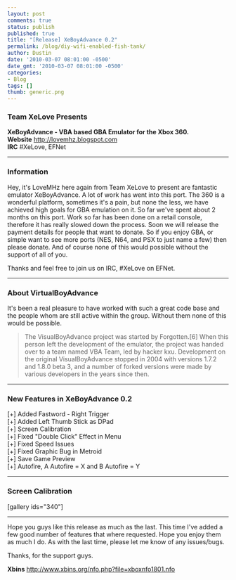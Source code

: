 ```yaml
---
layout: post
comments: true
status: publish
published: true
title: "[Release] XeBoyAdvance 0.2"
permalink: /blog/diy-wifi-enabled-fish-tank/
author: Dustin
date: '2010-03-07 08:01:00 -0500'
date_gmt: '2010-03-07 08:01:00 -0500'
categories:
- Blog
tags: []
thumb: generic.png
---
```

### Team XeLove Presents

**XeBoyAdvance - VBA based GBA Emulator for the Xbox 360.**  
**Website** http://lovemhz.blogspot.com  
**IRC** #XeLove, EFNet

* * *

### Information

Hey, it's LoveMHz here again from Team XeLove to present are fantastic emulator
XeBoyAdvance. A lot of work has went into this port. The 360 is a wonderful
platform, sometimes it's a pain, but none the less, we have achieved high goals
for GBA emulation on it. So far we've spent about 2 months on this port. Work so
far has been done on a retail console, therefore it has really slowed down the
process. Soon we will release the payment details for people that want to
donate. So if you enjoy GBA, or simple want to see more ports (NES, N64, and PSX
to just name a few) then please donate. And of course none of this would
possible without the support of all of you.

Thanks and feel free to join us on IRC, #XeLove on EFNet.

* * *

### About VirtualBoyAdvance

It's been a real pleasure to have worked with such a great code base and the
people whom are still active within the group. Without them none of this would
be possible.

> The VisualBoyAdvance project was started by Forgotten.[6] When this person left
the development of the emulator, the project was handed over to a team named VBA
Team, led by hacker kxu. Development on the original VisualBoyAdvance stopped in
2004 with versions 1.7.2 and 1.8.0 beta 3, and a number of forked versions were
made by various developers in the years since then.

* * *

### New Features in XeBoyAdvance 0.2

[+] Added Fastword - Right Trigger  
[+] Added Left Thumb Stick as DPad  
[+] Screen Calibration  
[+] Fixed "Double Click" Effect in Menu  
[+] Fixed Speed Issues  
[+] Fixed Graphic Bug in Metroid  
[+] Save Game Preview  
[+] Autofire, A Autofire = X and B Autofire = Y

* * *

### Screen Calibration

[gallery ids="340"]

* * *

Hope you guys like this release as much as the last. This time I've added a few
good number of features that where requested. Hope you enjoy them as much I do.
As with the last time, please let me know of any issues/bugs.

Thanks, for the support guys.

**Xbins**
http://www.xbins.org/nfo.php?file=xboxnfo1801.nfo
